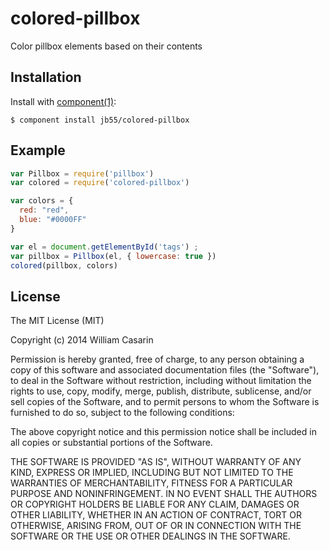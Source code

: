 # colored-pillbox

  Color pillbox elements based on their contents

## Installation

  Install with [component(1)](http://component.io):

    $ component install jb55/colored-pillbox

## Example

```javascript
var Pillbox = require('pillbox')
var colored = require('colored-pillbox')

var colors = {
  red: "red",
  blue: "#0000FF"
}

var el = document.getElementById('tags') ;
var pillbox = Pillbox(el, { lowercase: true })
colored(pillbox, colors)
```

## License

  The MIT License (MIT)

  Copyright (c) 2014 William Casarin

  Permission is hereby granted, free of charge, to any person obtaining a copy
  of this software and associated documentation files (the "Software"), to deal
  in the Software without restriction, including without limitation the rights
  to use, copy, modify, merge, publish, distribute, sublicense, and/or sell
  copies of the Software, and to permit persons to whom the Software is
  furnished to do so, subject to the following conditions:

  The above copyright notice and this permission notice shall be included in
  all copies or substantial portions of the Software.

  THE SOFTWARE IS PROVIDED "AS IS", WITHOUT WARRANTY OF ANY KIND, EXPRESS OR
  IMPLIED, INCLUDING BUT NOT LIMITED TO THE WARRANTIES OF MERCHANTABILITY,
  FITNESS FOR A PARTICULAR PURPOSE AND NONINFRINGEMENT. IN NO EVENT SHALL THE
  AUTHORS OR COPYRIGHT HOLDERS BE LIABLE FOR ANY CLAIM, DAMAGES OR OTHER
  LIABILITY, WHETHER IN AN ACTION OF CONTRACT, TORT OR OTHERWISE, ARISING FROM,
  OUT OF OR IN CONNECTION WITH THE SOFTWARE OR THE USE OR OTHER DEALINGS IN
  THE SOFTWARE.
